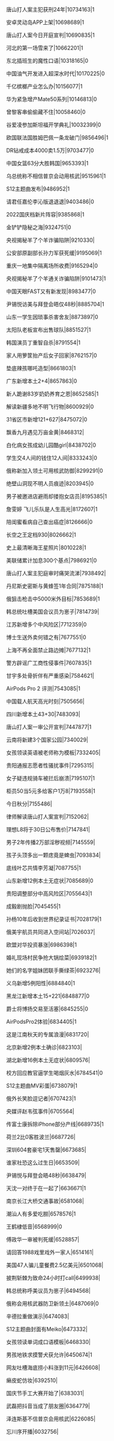 唐山打人案主犯获刑24年|10734163|1

安卓灵动岛APP上架|10698689|1

唐山打人案今日开庭宣判|10690835|1

河北的第一场雪来了|10662201|1

东北插班生的魔性口语|10318165|0

中国油气开发进入超深水时代|10170225|0

千亿槟榔产业怎么办|10156077|1

华为紧急增产Mate50系列|10146813|0

曾黎客串偷偷藏不住|10058460|0

谷爱凌参加斯坦福开学典礼|10032399|0

欧国联法国胜姆巴佩一条龙破门|9856496|1

DR钻戒成本4000卖1.5万|9703477|0

中国女篮63分大胜韩国|9653393|1

乌总统称不相信普京会动用核武|9515961|1

S12主题曲发布|9486952|1

请君任嘉伦李沁版退退退|9403486|0

2022国庆档新片阵容|9385868|1

金铲铲隐秘之海|9324751|0

央视揭秘羊了个羊诈骗陷阱|9210330|

公安部原副部长孙力军获死缓|9195069|1

重庆一地集中隔离场所收费|9165294|0

央视揭秘羊了个羊通关诈骗陷阱|9101473|1

中国天眼FAST又有新发现|8983477|0

尹锡悦访美与拜登会晤仅48秒|8885704|1

山东一学生因琐事杀害舍友|8873897|0

太阳队老板宣布出售球队|8851527|1

韩国演员丁重智自杀|8791554|1

家人用箩筐抬产后女子回家|8762157|0

垫底辣孩哪吒造型|8661803|1

广东新增本土2+4|8657863|0

新人跪谢83岁奶奶养育之恩|8652585|1

解读新疆多地不明飞行物|8600929|0

31省区市新增121+627|8475072|0

飘香九月遇见万亩金黄|8468312|

白化病女孩成幼儿园酷girl|8438702|0

学生交4人间的钱住12人间|8333243|0

俄称新加入领土可用核武防御|8299291|0

绝壁山洞现不明人员痕迹|8203945|0

男子被邀进店避雨却搂抱女店员|8195385|1

詹雯婷 飞儿乐队是人生高光|8172607|1

陪闺蜜看病自己查出癌症|8126666|0

长空之王定档930|8026662|1

史上最清晰海王星照片|8010228|1

美联储累计加息300个基点|7986921|0

唐山打人案主犯庭审时痛哭流涕|7938492|

丹尼斯史密斯与黄蜂签1年合同|7875188|1

俄狙击枪击中5000米外目标|7853689|1

韩总统吐槽美国会议员为崽子|7814739|

江苏新增多个中风险区|7712359|0

博士生送外卖何错之有|7677551|0

上海不再全面禁止路边摊|7677132|1

警方辟谣广工商性侵事件|7607835|1

甘宇多处骨折伴有严重感染|7584621|

AirPods Pro 2 评测|7543085|1

中国载人航天高光时刻|7505656|

四川新增本土43+30|7483093|

唐山打人案一审公开宣判|7447877|1

云南将新建3个国家公园|7340029|

女孩领读英语被老师称为模板|7332405|

贵阳通报志愿者性骚扰事件|7295315|

女子疑违规骑车被拦后崩溃|7195107|1

柜员50当5元多给客户1万8|7193558|1

今日秋分|7155486|

律师解读唐山打人案宣判|7152062|

理想L8将于30日公布售价|7147841|

男子2年传播2万部淫秽视频|7145559|

孩子头顶多出一颗痣竟是蜱虫|7093834|

底线叶芯共情李芳凝|7087755|1

山东新增12例本土无症状|7085689|0

贵阳调整部分中高风险区|7055643|1

成毅剧抛脸|7045455|1

孙杨10年后收到世界纪录证书|7028179|1

俄美宇航员共同进入空间站|7026037|

欧盟对华投资暴涨|6986398|1

婚礼现场村民争抢大锅烩菜|6939182|1

她们的名字姐妹团联手撕绿茶|6923276|

义乌新增5例阳性|6884840|1

黑龙江新增本土15+221|6848877|0

爵士将博扬交易至活塞|6845255|0

AirPodsPro2体验|6834405|1

这是江南秋天的专属浪漫|6831720|

北京新增2例本土确诊|6823103|

湖北新增16例本土无症状|6809576|

校方回应教官逼学生喝烟灰水|6784541|0

S12主题曲MV彩蛋|6738079|1

俄外长笑脸逗记者|6707423|1

央媒评赵韦弦事件|6705564|

传富士康拆除iPhone部分产线|6689735|1

荷兰2比0客胜波兰|6687726|

深圳604套豪宅1天售罄|6673685|

谁家社恐这么过生日|6653509|

尹锡悦与拜登会晤48秒|6638479|

天沈一对终于在一起了|6636671|1

南京长江大桥交通事故|6581068|

潮汕人有多爱吃朥|6578576|1

王鹤棣低音|6568999|0

傅政华一审被判死缓|6528857|

请回答1988戏里戏外一家人|6514161|

美国47人骗儿童餐费2.5亿美元|6501068|

披荆斩棘为致命24小时打call|6499938|

韩总统称呼美议员为崽子|6494568|

俄称会用核武器防卫新领土|6487069|0

辛德拉重做演示|6474083|

S12主题曲封面有Meiko|6473332|

女孩领读单词成口语模板|6468330|

男孩地铁求摸警犬获允许|6450674|1

网友吐槽海底捞小料涨到11元|6426608|

癞皮蛇仿妆|6392510|

国庆节手工大赛开始了|6383031|

武磊把抖音当成了朋友圈|6364779|

泽连斯基不信普京会用核武|6226085|

忘川序开播|6032756|

